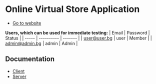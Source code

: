 # Online Virtual Store Application

- [Go to website](https://online-virtual-store.herokuapp.com/)

**Users, which can be used for immediate testing:**
| Email          | Password   | Status  | 
| -----          | ---------- | ------- |
| user@user.bg   | user       | Member  | 
| admin@admin.bg | admin      | Admin   | 

## Documentation
- [Client](https://github.com/MihailValkov/virtual-store/blob/main/client/README.md)
- [Server](https://github.com/MihailValkov/virtual-store/blob/main/server/readMe.md)
